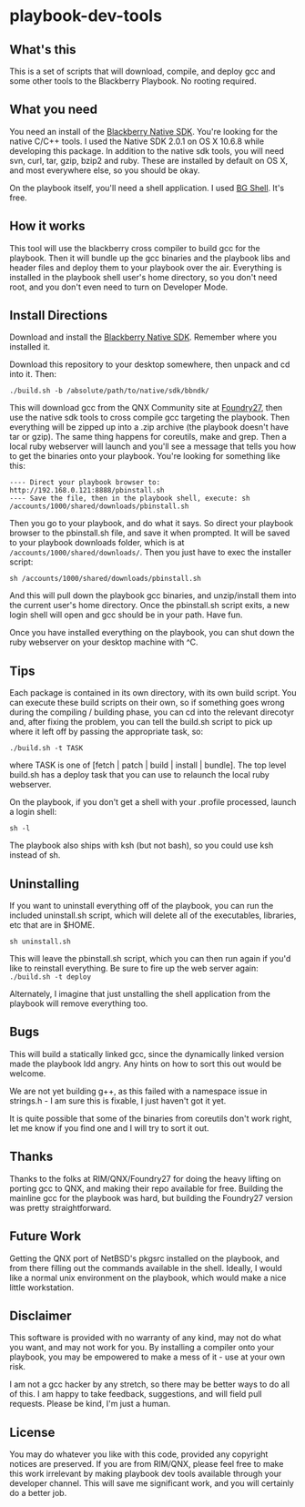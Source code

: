 playbook-dev-tools
==================

## What's this

This is a set of scripts that will download, compile, and deploy gcc and some other tools to the Blackberry Playbook. No rooting required.

## What you need

You need an install of the [Blackberry Native SDK][pbdevtools]. You're looking for the native C/C++ tools. I used the Native SDK 2.0.1 on OS X 10.6.8 while developing this package. In addition to the native sdk tools, you will need svn, curl, tar, gzip, bzip2 and ruby. These are installed by default on OS X, and most everywhere else, so you should be okay.

On the playbook itself, you'll need a shell application. I used [BG Shell][bgshell]. It's free.

## How it works

This tool will use the blackberry cross compiler to build gcc for the playbook. Then it will bundle up the gcc binaries and the playbook libs and header files and deploy them to your playbook over the air. Everything is installed in the playbook shell user's home directory, so you don't need root, and you don't even need to turn on Developer Mode.

## Install Directions

Download and install the [Blackberry Native SDK][pbdevtools]. Remember where you installed it.

Download this repository to your desktop somewhere, then unpack and cd into it. Then:

    ./build.sh -b /absolute/path/to/native/sdk/bbndk/

This will download gcc from the QNX Community site at [Foundry27][foundry27], then use the native sdk tools to cross compile gcc targeting the playbook. Then everything will be zipped up into a .zip archive (the playbook doesn't have tar or gzip). The same thing happens for coreutils, make and grep. Then a local ruby webserver will launch and you'll see a message that tells you how to get the binaries onto your playbook. You're looking for something like this:

    ---- Direct your playbook browser to: http://192.168.0.121:8888/pbinstall.sh
    ---- Save the file, then in the playbook shell, execute: sh /accounts/1000/shared/downloads/pbinstall.sh

Then you go to your playbook, and do what it says. So direct your playbook browser to the pbinstall.sh file, and save it when prompted. It will be saved to your playbook downloads folder, which is at `/accounts/1000/shared/downloads/`. Then you just have to exec the installer script:

    sh /accounts/1000/shared/downloads/pbinstall.sh

And this will pull down the playbook gcc binaries, and unzip/install them into the current user's home directory. Once the pbinstall.sh script exits, a new login shell will open and gcc should be in your path. Have fun.

Once you have installed everything on the playbook, you can shut down the ruby webserver on your desktop machine with ^C.

## Tips

Each package is contained in its own directory, with its own build script. You can execute these build scripts on their own, so if something goes wrong during the compiling / building phase, you can cd into the relevant direcotyr and, after fixing the problem, you can tell the build.sh script to pick up where it left off by passing the appropriate task, so:

    ./build.sh -t TASK

where TASK is one of [fetch | patch | build | install | bundle]. The top level build.sh has a deploy task that you can use to relaunch the local ruby webserver.

On the playbook, if you don't get a shell with your .profile processed, launch a login shell:

    sh -l

The playbook also ships with ksh (but not bash), so you could use ksh instead of sh.

## Uninstalling

If you want to uninstall everything off of the playbook, you can run the included uninstall.sh script, which will delete all of the executables, libraries, etc that are in $HOME.

    sh uninstall.sh

This will leave the pbinstall.sh script, which you can then run again if you'd like to reinstall everything. Be sure to fire up the web server again: `./build.sh -t deploy`

Alternately, I imagine that just unstalling the shell application from the playbook will remove everything too.

## Bugs

This will build a statically linked gcc, since the dynamically linked version made the playbook ldd angry. Any hints on how to sort this out would be welcome.

We are not yet building g++, as this failed with a namespace issue in strings.h - I am sure this is fixable, I just haven't got it yet.

It is quite possible that some of the binaries from coreutils don't work right, let me know if you find one and I will try to sort it out. 

## Thanks

Thanks to the folks at RIM/QNX/Foundry27 for doing the heavy lifting on porting gcc to QNX, and making their repo available for free. Building the mainline gcc for the playbook was hard, but building the Foundry27 version was pretty straightforward.

## Future Work

Getting the QNX port of NetBSD's pkgsrc installed on the playbook, and from there filling out the commands available in the shell. Ideally, I would like a normal unix environment on the playbook, which would make a nice little workstation.

## Disclaimer

This software is provided with no warranty of any kind, may not do what you want, and may not work for you. By installing a compiler onto your playbook, you may be empowered to make a mess of it - use at your own risk.

I am not a gcc hacker by any stretch, so there may be better ways to do all of this. I am happy to take feedback, suggestions, and will field pull requests. Please be kind, I'm just a human.

## License

You may do whatever you like with this code, provided any copyright notices are preserved. If you are from RIM/QNX, please feel free to make this work irrelevant by making playbook dev tools available through your developer channel. This will save me significant work, and you will certainly do a better job.


[pbdevtools]: https://developer.blackberry.com/native/download/
[bgshell]: https://appworld.blackberry.com/webstore/content/87835/?lang=en
[foundry27]: http://community.qnx.com/sf/sfmain/do/home
